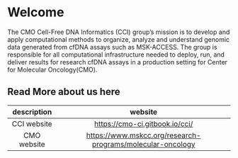 # Welcome

The CMO Cell-Free DNA Informatics (CCI) group’s mission is to develop and apply computational methods to organize, analyze and understand genomic data generated from cfDNA assays such as MSK-ACCESS. The group is responsible for all computational infrastructure needed to deploy, run, and deliver results for research cfDNA assays in a production setting for Center for Molecular Oncology(CMO).

## Read More about us here

**description**|**website**
:-----:|:-----:
CCI website|https://cmo-ci.gitbook.io/cci/
CMO website|https://www.mskcc.org/research-programs/molecular-oncology


